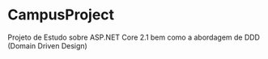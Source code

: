 # CampusProject
Projeto de Estudo sobre ASP.NET Core 2.1 bem como a abordagem de DDD (Domain Driven Design)
